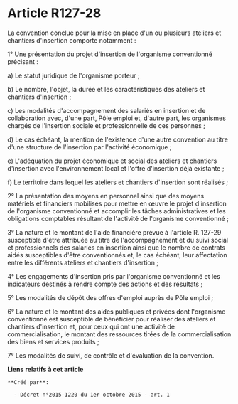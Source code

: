 # Article R127-28

La convention conclue pour la mise en place d'un ou plusieurs ateliers et chantiers d'insertion comporte notamment : 

1° Une présentation du projet d'insertion de l'organisme conventionné précisant : 

a) Le statut juridique de l'organisme porteur ; 

b) Le nombre, l'objet, la durée et les caractéristiques des ateliers et chantiers d'insertion ; 

c) Les modalités d'accompagnement des salariés en insertion et de collaboration avec, d'une part, Pôle emploi et, d'autre
part, les organismes chargés de l'insertion sociale et professionnelle de ces personnes ; 

d) Le cas échéant, la mention de l'existence d'une autre convention au titre d'une structure de l'insertion par l'activité
économique ; 

e) L'adéquation du projet économique et social des ateliers et chantiers d'insertion avec l'environnement local et l'offre
d'insertion déjà existante ; 

f) Le territoire dans lequel les ateliers et chantiers d'insertion sont réalisés ; 

2° La présentation des moyens en personnel ainsi que des moyens matériels et financiers mobilisés pour mettre en œuvre le
projet d'insertion de l'organisme conventionné et accomplir les tâches administratives et les obligations comptables
résultant de l'activité de l'organisme conventionné ; 

3° La nature et le montant de l'aide financière prévue à l'article R. 127-29 susceptible d'être attribuée au titre de
l'accompagnement et du suivi social et professionnels des salariés en insertion ainsi que le nombre de contrats aidés
susceptibles d'être conventionnés et, le cas échéant, leur affectation entre les différents ateliers et chantiers
d'insertion ; 

4° Les engagements d'insertion pris par l'organisme conventionné et les indicateurs destinés à rendre compte des actions et
des résultats ; 

5° Les modalités de dépôt des offres d'emploi auprès de Pôle emploi ; 

6° La nature et le montant des aides publiques et privées dont l'organisme conventionné est susceptible de bénéficier pour
réaliser des ateliers et chantiers d'insertion et, pour ceux qui ont une activité de commercialisation, le montant des
ressources tirées de la commercialisation des biens et services produits ; 

7° Les modalités de suivi, de contrôle et d'évaluation de la convention.

**Liens relatifs à cet article**

	**Créé par**:

	  - Décret n°2015-1220 du 1er octobre 2015 - art. 1
